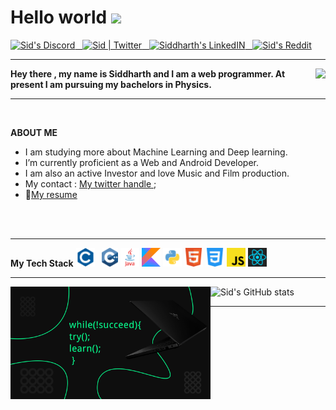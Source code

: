 

<h1>Hello world <img src="https://media.giphy.com/media/o4JQKVa6jHuCxlp2yU/giphy.gif" width="57px"></h1>


<a href="https://discord.gg/4QEKhWr">
  <img alt="Sid's Discord" width="30px" src="https://raw.githubusercontent.com/peterthehan/peterthehan/master/assets/discord.svg" />
  &nbsp;
</a>
<a href="https://twitter.com/Sid_1_">
  <img alt="Sid | Twitter" width="30px" src="https://raw.githubusercontent.com/peterthehan/peterthehan/master/assets/twitter.svg" />
  &nbsp;
</a>
<a href="linkedin.com/in/siddharth-shukla-63b29b1b5">
  <img alt="Siddharth's LinkedIN" width="30px" src="https://raw.githubusercontent.com/peterthehan/peterthehan/master/assets/linkedin.svg" />
  &nbsp;
</a>
<a href="https://www.reddit.com/user/CrucifiedCrusader/">
  <img alt="Sid's Reddit" width="30px" src="https://raw.githubusercontent.com/peterthehan/peterthehan/master/assets/reddit.svg" />
</a>

---

<img align=right src="https://data.whicdn.com/images/295908267/original.gif">

**Hey there , my name is Siddharth and I am a web programmer. At present I am pursuing my bachelors in Physics.**

<!-- ![This is Wallpaper](https://cdnb.artstation.com/p/assets/images/images/014/281/887/original/brandon-ellis-cyber.gif?1543324220) -->


---

<br>


**ABOUT ME**

- I am studying more about Machine Learning and Deep learning.
- I’m currently proficient as a  Web and Android Developer.
- I am also an active Investor and love Music and Film production.
- My contact : [My twitter handle ](https://twitter.com/Sid_1_);
- 📝[My resume](https://drive.google.com/file/d/1qphGnoEWL4nyXjfNtHiXFgcYt3fkMEcO/view?usp=sharing)

<br><br>

---

**My Tech Stack**
<code><img height="30" src="png icons/c only.png"> </code>
<code><img height="30" src="png icons/c++.png"></code>
<code><img height="30" src="png icons/java.png"></code>
<code><img height="30" src="png icons/kotlin.png"></code>
<code><img height="30" src="png icons/python.png"></code>
<code><img height="30" src="png icons/html.png"></code>
<code><img height="30" src="png icons/css.png"></code>
<code><img height="30" src="png icons/javascript.png"></code>
<code><img height="30" src="png icons/react.png"></code>

---


<img align="left" width="320px" src="poster.png">

![Sid's GitHub stats](https://github-readme-stats.vercel.app/api?username=imasid&show_icons=true&theme=dark)

---




